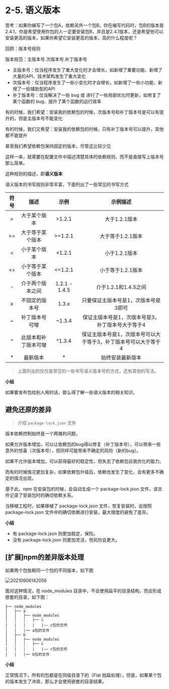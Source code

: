 # 2-5. 语义版本

思考：如果你编写了一个包A，依赖另外一个包B，你在编写代码时，包B的版本是2.4.1，你是希望使用你包的人一定要安装包B，并且是2.4.1版本，还是希望他可以安装更高的版本，如果你希望它安装更高的版本，高的什么程度呢？

回顾：版本号规则

版本规范：主版本号.次版本号.补丁版本号
- 主版本号：仅当程序发生了重大变化时才会增长，如新增了重要功能、新增了大量的API、技术架构发生了重大变化
- 次版本号：仅当程序发生了一些小变化时才会增长，如新增了一些小功能、新增了一些辅助型的API
- 补丁版本号：仅当解决了一些 bug 或 进行了一些局部优化时更新，如修复了某个函数的 bug、提升了某个函数的运行效率

有的时候，我们希望：安装我的依赖包的时候，次版本号和补丁版本号是可以有提升的，但是主版本号不能变化

有的时候，我们又希望：安装我的依赖包的时候，只有补丁版本号可以提升，其他都不能提升

甚至我们希望依赖包保持固定的版本，尽管这比较少见

这样一来，就需要在配置文件中描述清楚具体的依赖规则，而不是直接写上版本号那么简单。

这种规则的描述，即**语义版本**

语义版本的书写规则非常丰富，下面列出了一些常见的书写方式

| 符号  |         描述         |     示例      |                            示例描述                             |
| :---: | :------------------: | :-----------: | :-------------------------------------------------------------: |
|   >   |     大于某个版本     |    >1.2.1     |                          大于1.2.1版本                          |
|  >=   |   大于等于某个版本   |    >=1.2.1    |                        大于等于1.2.1版本                        |
|   <   |     小于某个版本     |    <1.2.1     |                          小于1.2.1版本                          |
|  <=   |   小于等于某个版本   |    <=1.2.1    |                        小于等于1.2.1版本                        |
|   -   |   介于两个版本之间   | 1.2.1 - 1.4.5 |                      介于1.2.1和1.4.5之间                       |
|   x   |    不固定的版本号    |     1.3.x     |              只要保证主版本号是1，次版本号是3即可               |
|   ~   |    补丁版本号可增    |    ~1.3.4     |        保证主版本号是1，次版本号是3，补丁版本号大于等于4        |
|   ^   | 此版本和补丁版本可增 |    ^1.3.4     | 保证主版本号是1，次版本号可以大于等于3，补丁版本号可以大于等于4 |
|   *   |       最新版本       |       *       |                        始终安装最新版本                         |

> 上面列出的仅仅是常见的一些书写语义版本号的方式，还有其他的写法。

**小结**

如果要发布包给别人用的话，那么得了解一些语义版本的相关知识。

## 避免还原的差异

> 介绍 `package-lock.json` 文件

版本依赖控制始终是一个两难的问题。

如果允许版本增加，可以让依赖包的bug得以修复（补丁版本号），可以带来一些意外的惊喜（次版本号），但同样可能带来不确定的风险（新的bug）。

如果不允许版本增加，可以获得最好的稳定性，但失去了依赖包自我优化的能力。

而有的时候情况更加复杂，如果依赖包升级后，依赖也发生了变化，会有更多不确定的情况出现。

基于此，npm 在安装包的时候，会自动生成一个 package-lock.json 文件，该文件记录了安装包时的确切依赖关系。

当移植工程时，如果移植了 package-lock.json 文件，恢复安装时，会按照 package-lock.json 文件中的确切依赖进行安装，最大限度的避免了差异。

**小结**

- 有 package-lock.json 则更加稳定，保险。
- 没有 package-lock.json 则更加灵活，但风险会更大。

## [扩展]npm的差异版本处理

如果两个包依赖同一个包的不同版本，如下图

![20210606142056](https://cdn.jsdelivr.net/gh/123taojiale/dahuyou_picture@main/blogs/20210606142056.png)

面对这种情况，在 node_modules 目录中，不会使用扁平的目录结构，而会形成嵌套的目录，如下图：

```
├── node_modules
│   ├── a
│   │   ├── node_modules
│   │   │   ├── c
│   │   │   |   |—— c包的文件
│   │   │── a包的文件
│   ├── b
│   │   ├── node_modules
│   │   │   ├── c
│   │   │   |   |—— c包的文件
│   │   │── b包的文件
```

**小结**

正常情况下，所有的包都是在同级目录下的（Flat 拍扁处理），但是，如果某个包的版本发生了冲突，那么才会使用嵌套的目录结果。